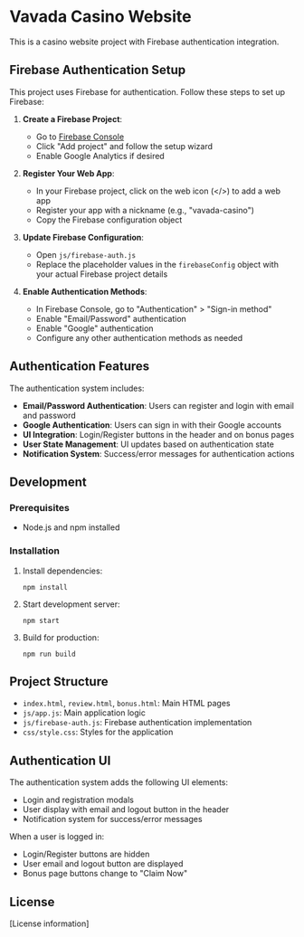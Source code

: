 # Vavada Casino Website

This is a casino website project with Firebase authentication integration.

## Firebase Authentication Setup

This project uses Firebase for authentication. Follow these steps to set up Firebase:

1. **Create a Firebase Project**:
   - Go to [Firebase Console](https://console.firebase.google.com/)
   - Click "Add project" and follow the setup wizard
   - Enable Google Analytics if desired

2. **Register Your Web App**:
   - In your Firebase project, click on the web icon (</>) to add a web app
   - Register your app with a nickname (e.g., "vavada-casino")
   - Copy the Firebase configuration object

3. **Update Firebase Configuration**:
   - Open `js/firebase-auth.js`
   - Replace the placeholder values in the `firebaseConfig` object with your actual Firebase project details

4. **Enable Authentication Methods**:
   - In Firebase Console, go to "Authentication" > "Sign-in method"
   - Enable "Email/Password" authentication
   - Enable "Google" authentication
   - Configure any other authentication methods as needed

## Authentication Features

The authentication system includes:

- **Email/Password Authentication**: Users can register and login with email and password
- **Google Authentication**: Users can sign in with their Google accounts
- **UI Integration**: Login/Register buttons in the header and on bonus pages
- **User State Management**: UI updates based on authentication state
- **Notification System**: Success/error messages for authentication actions

## Development

### Prerequisites

- Node.js and npm installed

### Installation

1. Install dependencies:
   ```
   npm install
   ```

2. Start development server:
   ```
   npm start
   ```

3. Build for production:
   ```
   npm run build
   ```

## Project Structure

- `index.html`, `review.html`, `bonus.html`: Main HTML pages
- `js/app.js`: Main application logic
- `js/firebase-auth.js`: Firebase authentication implementation
- `css/style.css`: Styles for the application

## Authentication UI

The authentication system adds the following UI elements:

- Login and registration modals
- User display with email and logout button in the header
- Notification system for success/error messages

When a user is logged in:
- Login/Register buttons are hidden
- User email and logout button are displayed
- Bonus page buttons change to "Claim Now"

## License

[License information]
